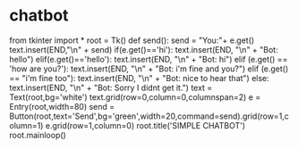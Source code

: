 # chatbot
from tkinter import *
root = Tk()
def send():
    send = "You:"+ e.get()
    text.insert(END,"\n" + send)
    if(e.get()=='hi'):
        text.insert(END, "\n" + "Bot: hello")
    elif(e.get()=='hello'):
        text.insert(END, "\n" + "Bot: hi")
    elif (e.get() == 'how are you?'):
        text.insert(END, "\n" + "Bot: i'm fine and you?")
    elif (e.get() == "i'm fine too"):
        text.insert(END, "\n" + "Bot: nice to hear that")
    else:
        text.insert(END, "\n" + "Bot: Sorry I didnt get it.")
text = Text(root,bg='white')
text.grid(row=0,column=0,columnspan=2)
e = Entry(root,width=80)
send = Button(root,text='Send',bg='green',width=20,command=send).grid(row=1,column=1)
e.grid(row=1,column=0)
root.title('SIMPLE CHATBOT')
root.mainloop()

